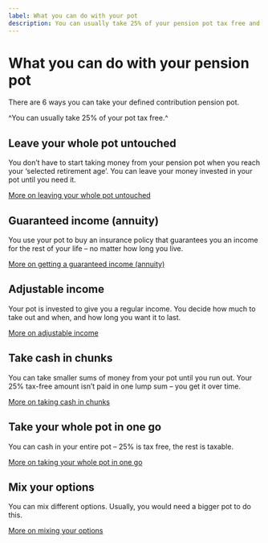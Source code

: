 ```yaml
---
label: What you can do with your pot
description: You can usually take 25% of your pension pot tax free and then choose from a range of options.
---
```

# What you can do with your pension pot

There are 6 ways you can take your defined contribution pension pot.

^You can usually take 25% of your pot tax free.^

<div class="options-overview">
  <div class="options-overview__item">
    <div class="circle circle--s circle--leave-pot-untouched"></div>
    <h2>Leave your whole pot untouched</h2>
    <p>You don’t have to start taking money from your pension pot when you reach your ‘selected retirement age’. You can leave your money invested in your pot until you need it.</p>
    <p><a class="t-option" href="/en/leave-pot-untouched">More on leaving your whole pot untouched</a></p>
  </div>
  <div class="options-overview__item">
    <div class="circle circle--s circle--guaranteed-income"></div>
    <h2>Guaranteed income (annuity)</h2>
    <p>You use your pot to buy an insurance policy that guarantees you an income for the rest of your life – no matter how long you live.</p>
    <p><a class="t-option" href="/en/guaranteed-income">More on getting a guaranteed income (annuity)</a></p>
  </div>
  <div class="options-overview__item">
    <div class="circle circle--s circle--adjustable-income"></div>
    <h2>Adjustable income</h2>
    <p>Your pot is invested to give you a regular income. You decide how much to take out and when, and how long you want it to last.</p>
    <p><a class="t-option" href="/en/adjustable-income">More on adjustable income</a></p>
  </div>
  <div class="options-overview__item">
    <div class="circle circle--s circle--take-cash-in-chunks"></div>
    <h2>Take cash in chunks</h2>
    <p>You can take smaller sums of money from your pot until you run out. Your 25% tax-free amount isn’t paid in one lump sum – you get it over time.</p>
    <p><a class="t-option" href="/en/take-cash-in-chunks">More on taking cash in chunks</a></p>
  </div>
  <div class="options-overview__item">
    <div class="circle circle--s circle--take-whole-pot"></div>
    <h2>Take your whole pot in one go</h2>
    <p>You can cash in your entire pot – 25% is tax free, the rest is taxable.</p>
    <p><a class="t-option" href="/en/take-whole-pot">More on taking your whole pot in one go</a></p>
  </div>
  <div class="options-overview__item">
    <div class="circle circle--s circle--mix-options"></div>
    <h2>Mix your options</h2>
    <p>You can mix different options. Usually, you would need a bigger pot to do this.</p>
    <p><a class="t-option" href="/en/mix-options">More on mixing your options</a></p>
  </div>
</div>
